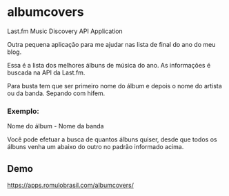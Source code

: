 # albumcovers

Last.fm Music Discovery API Application

Outra pequena aplicação para me ajudar nas lista de final do ano do meu blog.

Essa é a lista dos melhores álbuns de música do ano. As informações é buscada na API da Last.fm.

Para busta tem que ser primeiro nome do álbum e depois o nome do artista ou da banda. Sepando com hifem.

### Exemplo:

Nome do álbum - Nome da banda

Você pode efetuar a busca de quantos álbuns quiser, desde que todos os álbuns venha um abaixo do outro no padrão informado acima.

## Demo

<https://apps.romulobrasil.com/albumcovers/>
